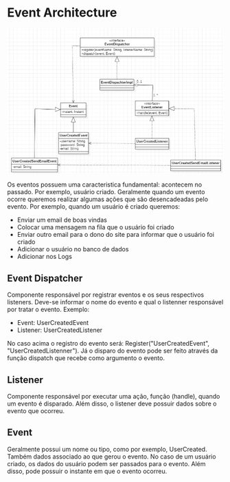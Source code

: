 # Event Architecture

![Diagrama](https://github.com/PedroBSantos/event-arch/blob/master/images/diagram.png)

Os eventos possuem uma caracteristica fundamental: acontecem no passado. Por exemplo, usuário criado. Geralmente quando um evento ocorre queremos realizar algumas ações que são desencadeadas pelo evento. Por exemplo, quando um usuário é criado queremos:

- Enviar um email de boas vindas
- Colocar uma mensagem na fila que o usuário foi criado
- Enviar outro email para o dono do site para informar que o usuário foi criado
- Adicionar o usuário no banco de dados
- Adicionar nos Logs

## Event Dispatcher

Componente responsável por registrar eventos e os seus respectivos listeners. Deve-se informar o nome do evento e qual o listenner responsável por tratar o evento. Exemplo:

- Event: UserCreatedEvent
- Listener: UserCreatedListener

No caso acima o registro do evento será: Register("UserCreatedEvent", "UserCreatedListenner"). Já o disparo do evento pode ser feito através da função dispatch que recebe como argumento o evento.

## Listener

Componente responsável por executar uma ação, função (handle), quando um evento é disparado. Além disso, o listener deve possuir dados sobre o evento que ocorreu.

## Event

Geralmente possui um nome ou tipo, como por exemplo, UserCreated. Também dados associado ao que gerou o evento. No caso de um usuário criado, os dados do usuário podem ser passados para o evento. Além disso, pode possuir o instante em que o evento ocorreu.
